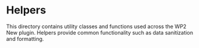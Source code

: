 # Helpers

This directory contains utility classes and functions used across the WP2 New plugin. Helpers provide common functionality such as data sanitization and formatting.

